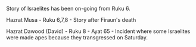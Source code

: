 Story of Israelites has been on-going from Ruku 6.

Hazrat Musa - Ruku 6,7,8 - Story after Firaun's death

Hazrat Dawood (David) - Ruku 8 - Ayat 65 - Incident where some Israelites were made apes because they transgressed on Saturday.